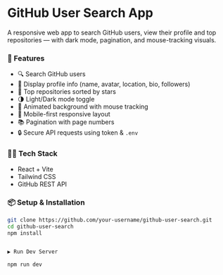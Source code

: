 # GitHub User Search App

A responsive  web app to search GitHub users, view their profile and top repositories — with dark mode, pagination, and mouse-tracking visuals.

### 🚀 Features

- 🔍 Search GitHub users
- 💼 Display profile info (name, avatar, location, bio, followers)
- 🌟 Top repositories sorted by stars
- 🌗 Light/Dark mode toggle
- 🎨 Animated background with mouse tracking
- 📱 Mobile-first responsive layout
- 📚 Pagination with page numbers
- 🔒 Secure API requests using token & `.env`

### 🧑‍💻 Tech Stack

- React + Vite
- Tailwind CSS
- GitHub REST API

### 📦 Setup & Installation

```bash
git clone https://github.com/your-username/github-user-search.git
cd github-user-search
npm install


▶️ Run Dev Server

npm run dev
